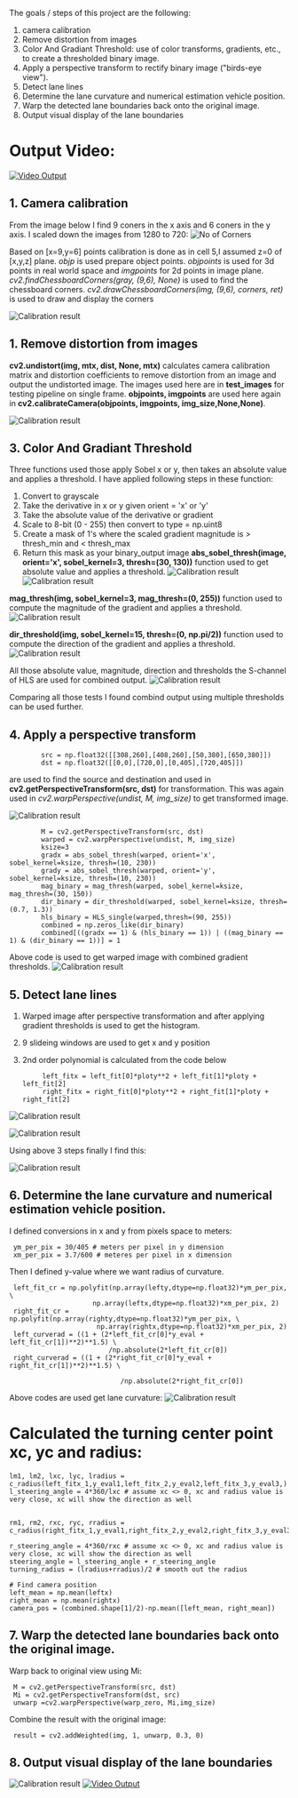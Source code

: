 The goals / steps of this project are the following:

1.  camera calibration 
2.  Remove distortion from images
3.  Color And Gradiant Threshold: use of color transforms, gradients, etc., to create a thresholded binary image.
4.  Apply a perspective transform to rectify binary image ("birds-eye view").
5.  Detect lane lines
6.  Determine the lane curvature  and numerical estimation vehicle position.
7.  Warp the detected lane boundaries back onto the original image.
8.  Output visual display of the lane boundaries

# Output Video: 
[![Video Output](https://i.ytimg.com/vi/_u6I9w6048w/3.jpg?time=1486986474285)](https://www.youtube.com/watch?v=_u6I9w6048w)

## 1. Camera calibration 
From the image below I find 9 coners in the x axis and 6 coners in the y axis. I scaled down the images from 1280 to 720:
![No of Corners](https://github.com/parthasen/SDC/blob/P4/output_images/0.png)

Based on [x=9,y=6] points calibration is done as in cell 5,I assumed z=0 of [x,y,z] plane. *objp* is used prepare object points. *objpoints* is used for 3d points in real world space and *imgpoints* for 2d points in image plane. *cv2.findChessboardCorners(gray, (9,6), None)* is used to  find the chessboard corners. *cv2.drawChessboardCorners(img, (9,6), corners, ret)* is used to draw and display the corners

![Calibration result](https://github.com/parthasen/SDC/blob/P4/output_images/1.png)

## 1. Remove distortion from images
**cv2.undistort(img, mtx, dist, None, mtx)** calculates camera calibration matrix and distortion coefficients to remove distortion from an image and output the undistorted image. The images used here are in **test_images** for testing pipeline on single frame. **objpoints, imgpoints** are used here again in **cv2.calibrateCamera(objpoints, imgpoints, img_size,None,None)**.

![Calibration result](https://github.com/parthasen/SDC/blob/P4/output_images/3.png)

## 3.  Color And Gradiant Threshold
Three functions used those apply Sobel x or y, then takes an absolute value and applies a threshold. I have applied following steps in these function: 
1)  Convert to grayscale
2)  Take the derivative in x or y given orient = 'x' or 'y'
3)  Take the absolute value of the derivative or gradient
4)  Scale to 8-bit (0 - 255) then convert to type = np.uint8
5)  Create a mask of 1's where the scaled gradient magnitude 
            is > thresh_min and < thresh_max
6)  Return this mask as your binary_output image
**abs_sobel_thresh(image, orient='x', sobel_kernel=3, thresh=(30, 130))** function used to get  absolute value and applies a threshold.
![Calibration result](https://github.com/parthasen/SDC/blob/P4/output_images/4.png)
![Calibration result](https://github.com/parthasen/SDC/blob/P4/output_images/5.png)

**mag_thresh(img, sobel_kernel=3, mag_thresh=(0, 255))** function used to compute the magnitude of the gradient and applies a threshold.
![Calibration result](https://github.com/parthasen/SDC/blob/P4/output_images/6.png)

**dir_threshold(img, sobel_kernel=15, thresh=(0, np.pi/2))** function used to compute the direction of the gradient and applies a threshold.
![Calibration result](https://github.com/parthasen/SDC/blob/P4/output_images/7.png)

All those absolute value, magnitude, direction  and thresholds the S-channel of HLS are used for combined output.
![Calibration result](https://github.com/parthasen/SDC/blob/P4/output_images/9.png)

Comparing all those tests I found combind output using multiple thresholds can be used further.

## 4.  Apply a perspective transform

            src = np.float32([[308,260],[408,260],[50,380],[650,380]])
            dst = np.float32([[0,0],[720,0],[0,405],[720,405]])

are used to find the source and destination and used in **cv2.getPerspectiveTransform(src, dst)** for transformation. This was again used in *cv2.warpPerspective(undist, M, img_size)* to get transformed image. 

![Calibration result](https://github.com/parthasen/SDC/blob/P4/output_images/10.png)

            M = cv2.getPerspectiveTransform(src, dst)
            warped = cv2.warpPerspective(undist, M, img_size)
            ksize=3
            gradx = abs_sobel_thresh(warped, orient='x', sobel_kernel=ksize, thresh=(10, 230))
            grady = abs_sobel_thresh(warped, orient='y', sobel_kernel=ksize, thresh=(10, 230))
            mag_binary = mag_thresh(warped, sobel_kernel=ksize, mag_thresh=(30, 150))
            dir_binary = dir_threshold(warped, sobel_kernel=ksize, thresh=(0.7, 1.3))
            hls_binary = HLS_single(warped,thresh=(90, 255))
            combined = np.zeros_like(dir_binary)
            combined[((gradx == 1) & (hls_binary == 1)) | ((mag_binary == 1) & (dir_binary == 1))] = 1
Above code is used to get warped image with combined gradient thresholds. 
![Calibration result](https://github.com/parthasen/SDC/blob/P4/output_images/11.png)

## 5.  Detect lane lines
1. Warped image after perspective transformation and after applying gradient thresholds is used to get the histogram.
2. 9 slideing windows are used to get x and y position 
3. 2nd order polynomial is calculated from the code below 

            left_fitx = left_fit[0]*ploty**2 + left_fit[1]*ploty + left_fit[2]
            right_fitx = right_fit[0]*ploty**2 + right_fit[1]*ploty + right_fit[2]
            
![Calibration result](https://github.com/parthasen/SDC/blob/P4/output_images/12.png)

![Calibration result](https://github.com/parthasen/SDC/blob/P4/output_images/13.png)

Using above 3 steps finally I find this:

![Calibration result](https://github.com/parthasen/SDC/blob/P4/output_images/14.png)

## 6.  Determine the lane curvature  and numerical estimation vehicle position.
            
I defined conversions in x and y from pixels space to meters:

     ym_per_pix = 30/405 # meters per pixel in y dimension
     xm_per_pix = 3.7/600 # meteres per pixel in x dimension
Then I defined y-value where we want radius of curvature.
            
     left_fit_cr = np.polyfit(np.array(lefty,dtype=np.float32)*ym_per_pix, \
                         np.array(leftx,dtype=np.float32)*xm_per_pix, 2)
     right_fit_cr = np.polyfit(np.array(righty,dtype=np.float32)*ym_per_pix, \
                          np.array(rightx,dtype=np.float32)*xm_per_pix, 2)
     left_curverad = ((1 + (2*left_fit_cr[0]*y_eval + left_fit_cr[1])**2)**1.5) \
                             /np.absolute(2*left_fit_cr[0])
     right_curverad = ((1 + (2*right_fit_cr[0]*y_eval + right_fit_cr[1])**2)**1.5) \
 
                                /np.absolute(2*right_fit_cr[0])
 Above codes are used get lane curvature:
 ![Calibration result](https://github.com/parthasen/SDC/blob/P4/output_images/15.png)
 
  # Calculated the turning center point xc, yc and radius: 
            
    lm1, lm2, lxc, lyc, lradius = c_radius(left_fitx_1,y_eval1,left_fitx_2,y_eval2,left_fitx_3,y_eval3,)
    l_steering_angle = 4*360/lxc # assume xc <> 0, xc and radius value is very close, xc will show the direction as well
    
    
    rm1, rm2, rxc, ryc, rradius = c_radius(right_fitx_1,y_eval1,right_fitx_2,y_eval2,right_fitx_3,y_eval3,)
     
    r_steering_angle = 4*360/rxc # assume xc <> 0, xc and radius value is very close, xc will show the direction as well
    steering_angle = l_steering_angle + r_steering_angle
    turning_radius = (lradius+rradius)/2 # smooth out the radius
    
    # Find camera position
    left_mean = np.mean(leftx)
    right_mean = np.mean(rightx)
    camera_pos = (combined.shape[1]/2)-np.mean([left_mean, right_mean])
 
 ## 7.  Warp the detected lane boundaries back onto the original image.
 Warp back to original view using Mi:
 
     M = cv2.getPerspectiveTransform(src, dst)
     Mi = cv2.getPerspectiveTransform(dst, src)
     unwarp =cv2.warpPerspective(warp_zero, Mi,img_size)
 Combine the result with the original image:
            
     result = cv2.addWeighted(img, 1, unwarp, 0.3, 0)
## 8.  Output visual display of the lane boundaries     
![Calibration result](https://github.com/parthasen/SDC/blob/P4/output_images/16.png)
[![Video Output](https://i.ytimg.com/vi/_u6I9w6048w/3.jpg?time=1486986474285)](https://www.youtube.com/watch?v=_u6I9w6048w)
